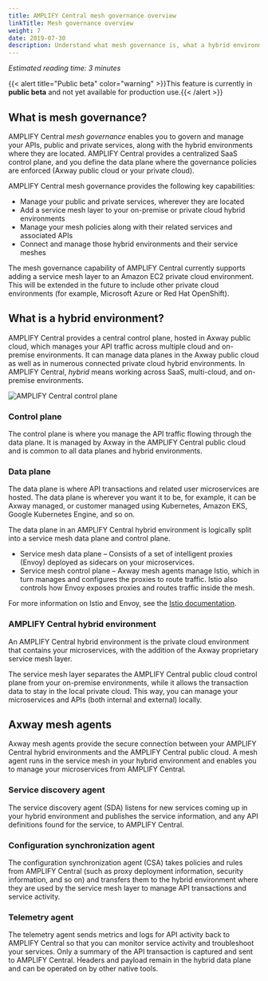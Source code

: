 ```yaml
---
title: AMPLIFY Central mesh governance overview
linkTitle: Mesh governance overview
weight: 7
date: 2019-07-30
description: Understand what mesh governance is, what a hybrid environment is, and how you can manage the APIs and microservices in a hybrid environment from AMPLIFY Central.
---
```


*Estimated reading time: 3 minutes*

{{< alert title="Public beta" color="warning" >}}This feature is currently in **public beta** and not yet available for production use.{{< /alert >}}

## What is mesh governance?

AMPLIFY Central *mesh governance* enables you to govern and manage your APIs, public and private services, along with the hybrid environments where they are located. AMPLIFY Central provides a centralized SaaS control plane, and you define the data plane where the governance policies are enforced (Axway public cloud or your private cloud).

AMPLIFY Central mesh governance provides the following key capabilities:

- Manage your public and private services, wherever they are located
- Add a service mesh layer to your on-premise or private cloud hybrid environments
- Manage your mesh policies along with their related services and associated APIs
- Connect and manage those hybrid environments and their service meshes

The mesh governance capability of AMPLIFY Central currently supports adding a service mesh layer to an Amazon EC2 private cloud environment. This will be extended in the future to include other private cloud environments (for example, Microsoft Azure or Red Hat OpenShift).

## What is a hybrid environment?

AMPLIFY Central provides a central control plane, hosted in Axway public cloud, which manages your API traffic across multiple cloud and on-premise environments. It can manage data planes in the Axway public cloud as well as in numerous connected private cloud hybrid environments. In AMPLIFY Central, *hybrid* means working across SaaS, multi-cloud, and on-premise environments.

![AMPLIFY Central control plane](/Images/central/hybrid_control_data_plane.png)

### Control plane

The control plane is where you manage the API traffic flowing through the data plane. It is managed by Axway in the AMPLIFY Central public cloud and is common to all data planes and hybrid environments.

### Data plane

The data plane is where API transactions and related user microservices are hosted. The data plane is wherever you want it to be, for example, it can be Axway managed, or customer managed using Kubernetes, Amazon EKS, Google Kubernetes Engine, and so on.

The data plane in an AMPLIFY Central hybrid environment is logically split into a service mesh data plane and control plane.

- Service mesh data plane – Consists of a set of intelligent proxies (Envoy) deployed as sidecars on your microservices.
- Service mesh control plane – Axway mesh agents manage Istio, which in turn manages and configures the proxies to route traffic. Istio also controls how Envoy exposes proxies and routes traffic inside the mesh.

For more information on Istio and Envoy, see the [Istio documentation](https://istio.io/docs/).

### AMPLIFY Central hybrid environment

An AMPLIFY Central hybrid environment is the private cloud environment that contains your microservices, with the addition of the Axway proprietary service mesh layer.

The service mesh layer separates the AMPLIFY Central public cloud control plane from your on-premise environments, while it allows the transaction data to stay in the local private cloud. This way, you can manage your microservices and APIs (both internal and external) locally.

## Axway mesh agents

Axway mesh agents provide the secure connection between your AMPLIFY Central hybrid environments and the AMPLIFY Central public cloud. A mesh agent runs in the service mesh in your hybrid environment and enables you to manage your microservices from AMPLIFY Central.

### Service discovery agent

The service discovery agent (SDA) listens for new services coming up in your hybrid environment and publishes the service information, and any API definitions found for the service, to AMPLIFY Central.

### Configuration synchronization agent

The configuration synchronization agent (CSA) takes policies and rules from AMPLIFY Central (such as proxy deployment information, security information, and so on) and transfers them to the hybrid environment where they are used by the service mesh layer to manage API transactions and service activity.

### Telemetry agent

The telemetry agent sends metrics and logs for API activity back to AMPLIFY Central so that you can monitor service activity and troubleshoot your services. Only a summary of the API transaction is captured and sent to AMPLIFY Central. Headers and payload remain in the hybrid data plane and can be operated on by other native tools.
